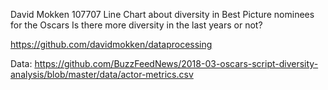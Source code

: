 David Mokken
107707
Line Chart about diversity in Best Picture nominees for the Oscars
Is there more diversity in the last years or not?

https://github.com/davidmokken/dataprocessing

Data:
https://github.com/BuzzFeedNews/2018-03-oscars-script-diversity-analysis/blob/master/data/actor-metrics.csv
